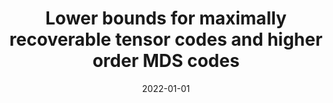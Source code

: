 ---
title: "Lower bounds for maximally recoverable tensor codes and higher order MDS codes"
collection: publications
category: publications
permalink: /publication/2022-01-01-Lower-bounds-for-maximally-recoverable-tensor-codes-and-higher-order-MDS-codes
date: 2022-01-01
venue: 'IEEE Transactions on Information Theory'
paperurl: 'https://arxiv.org/abs/2107.10822'
citation: ' Joshua Brakensiek,  Sivakanth Gopi,  Visu Makam, &quot;Lower bounds for maximally recoverable tensor codes and higher order MDS codes.&quot; IEEE Transactions on Information Theory, 2022.'
---